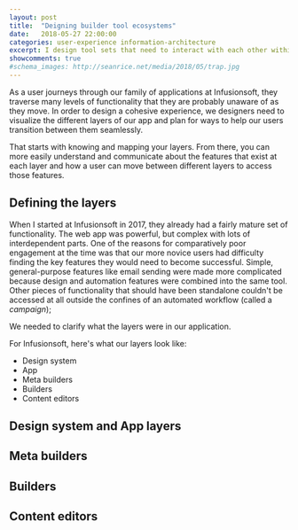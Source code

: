 ```yaml
---
layout: post
title:  "Deigning builder tool ecosystems"
date:   2018-05-27 22:00:00
categories: user-experience information-architecture
excerpt: I design tool sets that need to interact with each other within the context of a larger ecosystem of apps. Here's a framework for describing the different levels involved.
showcomments: true
#schema_images: http://seanrice.net/media/2018/05/trap.jpg
---
```


As a user journeys through our family of applications at Infusionsoft, they traverse many levels of functionality that they are probably unaware of as they move. In order to design a cohesive experience, we designers need to visualize the different layers of our app and plan for ways to help our users transition between them seamlessly.

That starts with knowing and mapping your layers. From there, you can more easily understand and communicate about the features that exist at each layer and how a user can move between different layers to access those features.

## Defining the layers

When I started at Infusionsoft in 2017, they already had a fairly mature set of functionality. The web app was powerful, but complex with lots of interdependent parts. One of the reasons for comparatively poor engagement at the time was that our more novice users had difficulty finding the key features they would need to become successful. Simple, general-purpose features like email sending were made more complicated because design and automation features were combined into the same tool. Other pieces of functionality that should have been standalone couldn't be accessed at all outside the confines of an automated workflow (called a *campaign*);

We needed to clarify what the layers were in our application.

For Infusionsoft, here's what our layers look like:

- Design system
- App
- Meta builders
- Builders
- Content editors

## Design system and App layers

## Meta builders

## Builders

## Content editors
